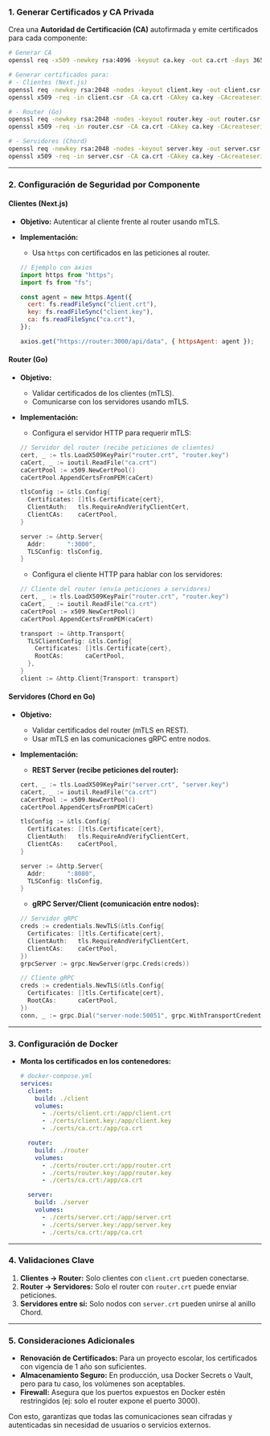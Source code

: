 ### **1. Generar Certificados y CA Privada**

Crea una **Autoridad de Certificación (CA)** autofirmada y emite certificados para cada componente:

```bash
# Generar CA
openssl req -x509 -newkey rsa:4096 -keyout ca.key -out ca.crt -days 365 -nodes

# Generar certificados para:
# - Clientes (Next.js)
openssl req -newkey rsa:2048 -nodes -keyout client.key -out client.csr -subj "/CN=client"
openssl x509 -req -in client.csr -CA ca.crt -CAkey ca.key -CAcreateserial -out client.crt -days 365

# - Router (Go)
openssl req -newkey rsa:2048 -nodes -keyout router.key -out router.csr -subj "/CN=router"
openssl x509 -req -in router.csr -CA ca.crt -CAkey ca.key -CAcreateserial -out router.crt -days 365

# - Servidores (Chord)
openssl req -newkey rsa:2048 -nodes -keyout server.key -out server.csr -subj "/CN=server"
openssl x509 -req -in server.csr -CA ca.crt -CAkey ca.key -CAcreateserial -out server.crt -days 365
```

---

### **2. Configuración de Seguridad por Componente**

#### **Clientes (Next.js)**

- **Objetivo:** Autenticar al cliente frente al router usando mTLS.
- **Implementación:**

  - Usa `https` con certificados en las peticiones al router.

  ```javascript
  // Ejemplo con axios
  import https from "https";
  import fs from "fs";

  const agent = new https.Agent({
    cert: fs.readFileSync("client.crt"),
    key: fs.readFileSync("client.key"),
    ca: fs.readFileSync("ca.crt"),
  });

  axios.get("https://router:3000/api/data", { httpsAgent: agent });
  ```

#### **Router (Go)**

- **Objetivo:**
  - Validar certificados de los clientes (mTLS).
  - Comunicarse con los servidores usando mTLS.
- **Implementación:**

  - Configura el servidor HTTP para requerir mTLS:

  ```go
  // Servidor del router (recibe peticiones de clientes)
  cert, _ := tls.LoadX509KeyPair("router.crt", "router.key")
  caCert, _ := ioutil.ReadFile("ca.crt")
  caCertPool := x509.NewCertPool()
  caCertPool.AppendCertsFromPEM(caCert)

  tlsConfig := &tls.Config{
    Certificates: []tls.Certificate{cert},
    ClientAuth:   tls.RequireAndVerifyClientCert,
    ClientCAs:    caCertPool,
  }

  server := &http.Server{
    Addr:      ":3000",
    TLSConfig: tlsConfig,
  }
  ```

  - Configura el cliente HTTP para hablar con los servidores:

  ```go
  // Cliente del router (envía peticiones a servidores)
  cert, _ := tls.LoadX509KeyPair("router.crt", "router.key")
  caCert, _ := ioutil.ReadFile("ca.crt")
  caCertPool := x509.NewCertPool()
  caCertPool.AppendCertsFromPEM(caCert)

  transport := &http.Transport{
    TLSClientConfig: &tls.Config{
      Certificates: []tls.Certificate{cert},
      RootCAs:      caCertPool,
    },
  }
  client := &http.Client{Transport: transport}
  ```

#### **Servidores (Chord en Go)**

- **Objetivo:**
  - Validar certificados del router (mTLS en REST).
  - Usar mTLS en las comunicaciones gRPC entre nodos.
- **Implementación:**

  - **REST Server (recibe peticiones del router):**

  ```go
  cert, _ := tls.LoadX509KeyPair("server.crt", "server.key")
  caCert, _ := ioutil.ReadFile("ca.crt")
  caCertPool := x509.NewCertPool()
  caCertPool.AppendCertsFromPEM(caCert)

  tlsConfig := &tls.Config{
    Certificates: []tls.Certificate{cert},
    ClientAuth:   tls.RequireAndVerifyClientCert,
    ClientCAs:    caCertPool,
  }

  server := &http.Server{
    Addr:      ":8080",
    TLSConfig: tlsConfig,
  }
  ```

  - **gRPC Server/Client (comunicación entre nodos):**

  ```go
  // Servidor gRPC
  creds := credentials.NewTLS(&tls.Config{
    Certificates: []tls.Certificate{cert},
    ClientAuth:   tls.RequireAndVerifyClientCert,
    ClientCAs:    caCertPool,
  })
  grpcServer := grpc.NewServer(grpc.Creds(creds))

  // Cliente gRPC
  creds := credentials.NewTLS(&tls.Config{
    Certificates: []tls.Certificate{cert},
    RootCAs:      caCertPool,
  })
  conn, _ := grpc.Dial("server-node:50051", grpc.WithTransportCredentials(creds))
  ```

---

### **3. Configuración de Docker**

- **Monta los certificados en los contenedores:**

  ```yaml
  # docker-compose.yml
  services:
    client:
      build: ./client
      volumes:
        - ./certs/client.crt:/app/client.crt
        - ./certs/client.key:/app/client.key
        - ./certs/ca.crt:/app/ca.crt

    router:
      build: ./router
      volumes:
        - ./certs/router.crt:/app/router.crt
        - ./certs/router.key:/app/router.key
        - ./certs/ca.crt:/app/ca.crt

    server:
      build: ./server
      volumes:
        - ./certs/server.crt:/app/server.crt
        - ./certs/server.key:/app/server.key
        - ./certs/ca.crt:/app/ca.crt
  ```

---

### **4. Validaciones Clave**

1. **Clientes → Router:** Solo clientes con `client.crt` pueden conectarse.
2. **Router → Servidores:** Solo el router con `router.crt` puede enviar peticiones.
3. **Servidores entre sí:** Solo nodos con `server.crt` pueden unirse al anillo Chord.

---

### **5. Consideraciones Adicionales**

- **Renovación de Certificados:** Para un proyecto escolar, los certificados con vigencia de 1 año son suficientes.
- **Almacenamiento Seguro:** En producción, usa Docker Secrets o Vault, pero para tu caso, los volúmenes son aceptables.
- **Firewall:** Asegura que los puertos expuestos en Docker estén restringidos (ej: solo el router expone el puerto 3000).

Con esto, garantizas que todas las comunicaciones sean cifradas y autenticadas sin necesidad de usuarios o servicios externos.
